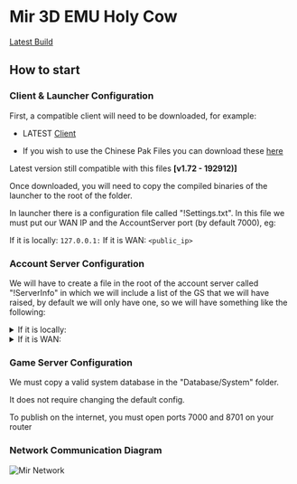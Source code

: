 # Mir 3D EMU Holy Cow

[Latest Build]()

## How to start

### Client & Launcher Configuration

First, a compatible client will need to be downloaded, for example:
* LATEST  [Client](https://mirfiles.com/resources/mir2/users/Jev/Mir%203DEMU/Clients/HC%20-%201.0.4.24.rar)

* If you wish to use the Chinese Pak Files you can download these [here](https://mirfiles.com/resources/mir2/users/Jev/Mir%203DEMU/Clients/HC%20-%201.0.4.24%20CN%20Paks.rar)

Latest version still compatible with this files **[v1.72 - 192912)]**

Once downloaded, you will need to copy the compiled binaries of the launcher to the root of the folder.

In launcher there is a configuration file called "!Settings.txt". In this file we must put our WAN IP and the AccountServer port (by default 7000), eg:

If it is locally: `127.0.0.1:`
If it is WAN: `<public_ip>`

### Account Server Configuration

We will have to create a file in the root of the account server called "!ServerInfo" in which we will include a list of the GS that we will have raised, by default we will only have one, so we will have something like the following:

<details>
  <summary>If it is locally:</summary>
`
[
  {
    "ServerName": "LOMCN",
    "TicketAddressIP": "127.0.0.1",
    "TicketAddressPort": 6678,
    "PublicAddressIP": "127.0.0.1",
    "PublicAddressPort": 8701
  }
]
`
  </details>
  
  <details>
  <summary>If it is WAN:</summary>
If it is WAN: 
`
[
  {
    "ServerName": "LOMCN",
    "TicketAddressIP": "127.0.0.1",
    "TicketAddressPort": 6678,
    "PublicAddressIP": "public_ip",
    "PublicAddressPort": 8701
  }
]
`
  </details>

### Game Server Configuration

We must copy a valid system database in the "Database/System" folder.

It does not require changing the default config.

To publish on the internet, you must open ports 7000 and 8701 on your router

### Network Communication Diagram

![Mir Network](https://cdn.discordapp.com/attachments/1145747473550290944/1233855973941051464/mir-network.png?ex=662e9d6c&is=662d4bec&hm=c771cd7ddf48614e7778266f1eba301a6f8dd59fa2243294da2aba642ce95bcf&)
